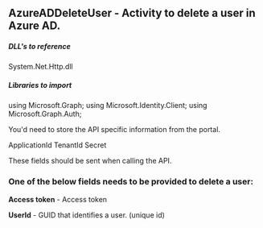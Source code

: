 ## AzureADDeleteUser - Activity to delete a user in Azure AD.

##### DLL's to reference
System.Net.Http.dll </br>

##### Libraries to import
using Microsoft.Graph;
using Microsoft.Identity.Client;
using Microsoft.Graph.Auth;

You'd need to store the API specific information from the portal.

ApplicationId
TenantId
Secret

These fields should be sent when calling the API.

### One of the below fields needs to be provided to delete a user:

**Access token**      - Access token

**UserId**			  - GUID that identifies a user. (unique id) 	                    

